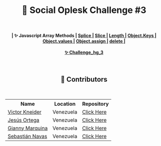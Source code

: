 <h1 align="center"> 🌟 Social Oplesk Challenge #3</h1>
<br>


<h4 align="center">   | ✨ Javascript Array Methods    | <a href="https://developer.mozilla.org/es/docs/Web/JavaScript/Reference/Global_Objects/Array/splice"> Splice </a> | <a href="https://developer.mozilla.org/es/docs/Web/JavaScript/Reference/Global_Objects/Array/slice"> Slice </a> | <a href="https://developer.mozilla.org/es/docs/Web/JavaScript/Reference/Global_Objects/String/length"> Length </a> |  
   <a href="https://developer.mozilla.org/es/docs/Web/JavaScript/Reference/Global_Objects/Object/keys"> Object.Keys </a> | 
   <a href="https://developer.mozilla.org/es/docs/Web/JavaScript/Reference/Global_Objects/Object/values"> Object.values </a> | 
   <a href="https://developer.mozilla.org/es/docs/Web/JavaScript/Reference/Global_Objects/Object/assign"> Object.assign </a> | 
     <a href="https://developer.mozilla.org/es/docs/Web/JavaScript/Reference/Operators/delete"> delete </a> | 
 
  
  
  
  
 </h4>
<h4 align="center">  <a href="https://github.com/SocialOplesk/h-3"> ✨ Challenge_hg_3 </a>  </h4>
<br>
<h2 align="center">💫 Contributors </h2>
<br>
<table align="center" >
  <tr>
    <th>Name</th>
    <th>Location</th>
    <th>Repository</th>
  </tr>
  
  <tr>
    <td><a href="https://github.com/VKneider">Victor Kneider</a></td>
    <td>Venezuela</td>
    <td><a href="https://github.com/VKneider/H3-Individual">Click Here</a></td
  </tr>

  <tr>
    <td><a href="https://github.com/agetro2003">Jesús Ortega</a></td>
    <td>Venezuela</td>
    <td><a href="https://github.com/agetro2003/H-3-individual-">Click Here</a></td
  </tr>

  <tr>
    <td><a href="https://github.com/GianMRV">Gianny Marquina</a></td>
    <td>Venezuela</td>
    <td><a href="https://github.com/GianMRV/H-3">Click Here</a></td
  </tr>
  <tr>
    <td><a href="https://github.com/sebastiaannavas"> Sebastián Navas </a></td>
    <td>Venezuela</td>
    <td><a href="https://github.com/sebastiaannavas/hack-3">Click Here</a></td
  </tr>
 

  
 </table>
